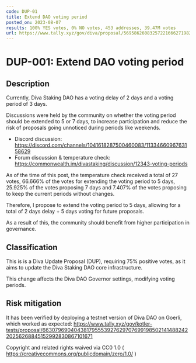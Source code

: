 ```yaml
---
code: DUP-01
title: Extend DAO voting period
posted_on: 2023-08-07
results: 100% YES votes, 0% NO votes, 453 addresses, 39.47M votes
url: https://www.tally.xyz/gov/diva/proposal/56958626083257221666271982785321134035427569254871851122225553156063961119322
---
```


# DUP-001: Extend DAO voting period

## Description

Currently, Diva Staking DAO has a voting delay of 2 days and a voting period of 3 days.

Discussions were held by the community on whether the voting period should be extended to 5 or 7 days, to increase participation and reduce the risk of proposals going unnoticed during periods like weekends.

- Discord discussion: https://discord.com/channels/1041618287500460083/1133466096763158629
- Forum discussion & temperature check: https://commonwealth.im/divastaking/discussion/12343-voting-periods

As of the time of this post, the temperature check received a total of 27 votes, 66.666% of the votes for extending the voting period to 5 days, 25.925% of the votes proposing 7 days and 7.407% of the votes proposing to keep the current periods without changes.

Therefore, I propose to extend the voting period to 5 days, allowing for a total of 2 days delay + 5 days voting for future proposals.

As a result of this, the community should benefit from higher participation in governance.

## Classification

This is is a Diva Update Proposal (DUP), requiring 75% positive votes, as it aims to update the Diva Staking DAO core infrastructure.

This change affects the Diva DAO Governor settings, modifying voting periods.

## Risk mitigation

It has been verified by deploying a testnet version of Diva DAO on Goerli, which worked as expected: https://www.tally.xyz/gov/kotler-tests/proposal/66307969040438179555392762970769919850214148824220256268845152992830867101671

Copyright and related rights waived via CC0 1.0 ( https://creativecommons.org/publicdomain/zero/1.0/ )
